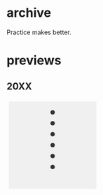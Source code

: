 # archive
Practice makes better.  
# previews  


## 20XX

<a href='2018/1801/'><img src='2018/1801//outputs/01.gif' height='200' width='200' style='margin: 
5px;'></a> 
